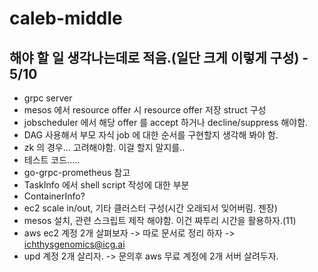 # caleb-middle
## 해야 할 일 생각나는데로 적음.(일단 크게 이렇게 구성) - 5/10

- grpc server
- mesos 에서 resource offer 시 resource offer 저장 struct 구성
- jobscheduler 에서 해당 offer 를  accept 하거나 decline/suppress 해야함.
- DAG 사용해서 부모 자식 job 에 대한 순서를 구현할지 생각해 봐야 함.
- zk 의 경우... 고려해야함. 이걸 할지 말지를..
- 테스트 코드.....
- go-grpc-prometheus 참고
- TaskInfo 에서 shell script 작성에 대한 부분
- ContainerInfo?
- ec2 scale in/out, 기타 클러스터 구성(시간 오래되서 잊어버림. 젠장)
- mesos 설치, 관련 스크립트 제작 해야함. 이건 짜투리 시간을 활용하자.(11)
- aws ec2 계정 2개 살펴보자 -> 따로 문서로 정리 하자 -> ichthysgenomics@icg.ai
- upd 계정 2개 살리자. -> 문의후 aws 무료 계정에 2개 서버 살려두자.